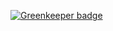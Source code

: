 

[![Greenkeeper badge](https://badges.greenkeeper.io/ahmadarif/alamat.svg)](https://greenkeeper.io/)